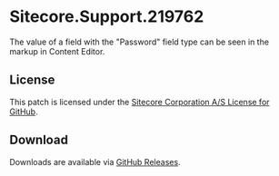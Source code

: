 # Sitecore.Support.219762
The value of a field with the &quot;Password&quot; field type can be seen in the markup in Content Editor.

## License  
This patch is licensed under the [Sitecore Corporation A/S License for GitHub](https://github.com/sitecoresupport/Sitecore.Support.219762/blob/master/LICENSE).  

## Download  
Downloads are available via [GitHub Releases](https://github.com/sitecoresupport/Sitecore.Support.219762/releases).  
